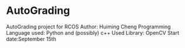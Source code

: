 # AutoGrading
AutoGrading project for RCOS
Author: Huiming Cheng
Programming Language used: Python and (possibly) c++
Used Library: OpenCV
Start date:September 15th
